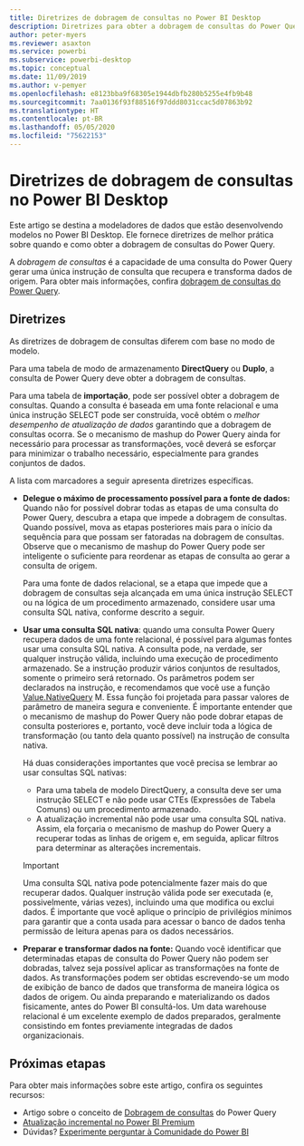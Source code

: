 ```yaml
---
title: Diretrizes de dobragem de consultas no Power BI Desktop
description: Diretrizes para obter a dobragem de consultas do Power Query no Power BI Desktop.
author: peter-myers
ms.reviewer: asaxton
ms.service: powerbi
ms.subservice: powerbi-desktop
ms.topic: conceptual
ms.date: 11/09/2019
ms.author: v-pemyer
ms.openlocfilehash: e8123bba9f68305e1944dbfb280b5255e4fb9b48
ms.sourcegitcommit: 7aa0136f93f88516f97ddd8031ccac5d07863b92
ms.translationtype: HT
ms.contentlocale: pt-BR
ms.lasthandoff: 05/05/2020
ms.locfileid: "75622153"
---
```

# <a name="query-folding-guidance-in-power-bi-desktop"></a>Diretrizes de dobragem de consultas no Power BI Desktop

Este artigo se destina a modeladores de dados que estão desenvolvendo modelos no Power BI Desktop. Ele fornece diretrizes de melhor prática sobre quando e como obter a dobragem de consultas do Power Query.

A _dobragem de consultas_ é a capacidade de uma consulta do Power Query gerar uma única instrução de consulta que recupera e transforma dados de origem. Para obter mais informações, confira [dobragem de consultas do Power Query](/power-query/power-query-folding).

## <a name="guidance"></a>Diretrizes

As diretrizes de dobragem de consultas diferem com base no modo de modelo.

Para uma tabela de modo de armazenamento **DirectQuery** ou **Duplo**, a consulta de Power Query deve obter a dobragem de consultas.

Para uma tabela de **importação**, pode ser possível obter a dobragem de consultas. Quando a consulta é baseada em uma fonte relacional e uma única instrução SELECT pode ser construída, você obtém o _melhor desempenho de atualização de dados_ garantindo que a dobragem de consultas ocorra. Se o mecanismo de mashup do Power Query ainda for necessário para processar as transformações, você deverá se esforçar para minimizar o trabalho necessário, especialmente para grandes conjuntos de dados.

A lista com marcadores a seguir apresenta diretrizes específicas.

- **Delegue o máximo de processamento possível para a fonte de dados:** Quando não for possível dobrar todas as etapas de uma consulta do Power Query, descubra a etapa que impede a dobragem de consultas. Quando possível, mova as etapas posteriores mais para o início da sequência para que possam ser fatoradas na dobragem de consultas. Observe que o mecanismo de mashup do Power Query pode ser inteligente o suficiente para reordenar as etapas de consulta ao gerar a consulta de origem.

    Para uma fonte de dados relacional, se a etapa que impede que a dobragem de consultas seja alcançada em uma única instrução SELECT ou na lógica de um procedimento armazenado, considere usar uma consulta SQL nativa, conforme descrito a seguir.

- **Usar uma consulta SQL nativa**: quando uma consulta Power Query recupera dados de uma fonte relacional, é possível para algumas fontes usar uma consulta SQL nativa. A consulta pode, na verdade, ser qualquer instrução válida, incluindo uma execução de procedimento armazenado. Se a instrução produzir vários conjuntos de resultados, somente o primeiro será retornado. Os parâmetros podem ser declarados na instrução, e recomendamos que você use a função [Value.NativeQuery](/powerquery-m/value-nativequery) M. Essa função foi projetada para passar valores de parâmetro de maneira segura e conveniente. É importante entender que o mecanismo de mashup do Power Query não pode dobrar etapas de consulta posteriores e, portanto, você deve incluir toda a lógica de transformação (ou tanto dela quanto possível) na instrução de consulta nativa.

    Há duas considerações importantes que você precisa se lembrar ao usar consultas SQL nativas:

    - Para uma tabela de modelo DirectQuery, a consulta deve ser uma instrução SELECT e não pode usar CTEs (Expressões de Tabela Comuns) ou um procedimento armazenado.
    - A atualização incremental não pode usar uma consulta SQL nativa. Assim, ela forçaria o mecanismo de mashup do Power Query a recuperar todas as linhas de origem e, em seguida, aplicar filtros para determinar as alterações incrementais.

    > [!IMPORTANT]
    > Uma consulta SQL nativa pode potencialmente fazer mais do que recuperar dados. Qualquer instrução válida pode ser executada (e, possivelmente, várias vezes), incluindo uma que modifica ou exclui dados. É importante que você aplique o princípio de privilégios mínimos para garantir que a conta usada para acessar o banco de dados tenha permissão de leitura apenas para os dados necessários.

- **Preparar e transformar dados na fonte:** Quando você identificar que determinadas etapas de consulta do Power Query não podem ser dobradas, talvez seja possível aplicar as transformações na fonte de dados. As transformações podem ser obtidas escrevendo-se um modo de exibição de banco de dados que transforma de maneira lógica os dados de origem. Ou ainda preparando e materializando os dados fisicamente, antes do Power BI consultá-los. Um data warehouse relacional é um excelente exemplo de dados preparados, geralmente consistindo em fontes previamente integradas de dados organizacionais.

## <a name="next-steps"></a>Próximas etapas

Para obter mais informações sobre este artigo, confira os seguintes recursos:

- Artigo sobre o conceito de [Dobragem de consultas](/power-query/power-query-folding) do Power Query
- [Atualização incremental no Power BI Premium](../service-premium-incremental-refresh.md)
- Dúvidas? [Experimente perguntar à Comunidade do Power BI](https://community.powerbi.com/)
